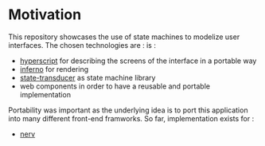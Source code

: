 # Motivation
This repository showcases the use of state machines to modelize user interfaces. The chosen 
technologies are :
 is :
 - [hyperscript](https://github.com/infernojs/inferno) for describing the screens of the interface in a portable way
 - [inferno](https://github.com/infernojs/inferno) for rendering
 - [state-transducer](https://github.com/brucou/state-transducer) as state machine library
 - web components in order to have a reusable and portable implementation
 
 Portability was important as the underlying idea is to port this application into many different
  front-end framworks. So far, implementation exists for :
  - [nerv](https://github.com/brucou/movie-search-app-nerv)
